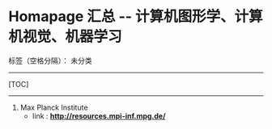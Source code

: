 # Homapage 汇总 -- 计算机图形学、计算机视觉、机器学习

标签（空格分隔）： 未分类

---
[TOC]

---

1. Max Planck Institute
    - link : **http://resources.mpi-inf.mpg.de/**




